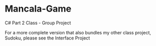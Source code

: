 # Mancala-Game
C# Part 2 Class - Group Project

For a more complete version that also bundles my other class project, Sudoku, please see the Interface Project
